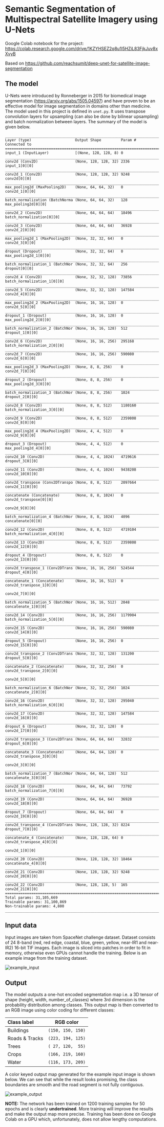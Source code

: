 # Semantic Segmentation of Multispectral Satellite Imagery using U-Nets

Google Colab notebook for the project: https://colab.research.google.com/drive/1KZYHSEZ2q8u1l5HZiL83FjkJuv8xXvyB

Based on https://github.com/reachsumit/deep-unet-for-satellite-image-segmentation


## The model
U-Nets were introduced by Ronneberger in 2015 for biomedical image segmentation (https://arxiv.org/abs/1505.04597) and have proven to be an effective model for image segmentation in domains other than medicine. The model used in this project is defined in `unet.py`. It uses transpose convolution layers for upsampling (can also be done by bilinear upsampling) and batch normalization between layers. The summary of the model is given below.
```
__________________________________________________________________________________________________
Layer (type)                    Output Shape         Param #     Connected to                     
==================================================================================================
input_1 (InputLayer)            [(None, 128, 128, 8) 0                                            
__________________________________________________________________________________________________
conv2d (Conv2D)                 (None, 128, 128, 32) 2336        input_1[0][0]                    
__________________________________________________________________________________________________
conv2d_1 (Conv2D)               (None, 128, 128, 32) 9248        conv2d[0][0]                     
__________________________________________________________________________________________________
max_pooling2d (MaxPooling2D)    (None, 64, 64, 32)   0           conv2d_1[0][0]                   
__________________________________________________________________________________________________
batch_normalization (BatchNorma (None, 64, 64, 32)   128         max_pooling2d[0][0]              
__________________________________________________________________________________________________
conv2d_2 (Conv2D)               (None, 64, 64, 64)   18496       batch_normalization[0][0]        
__________________________________________________________________________________________________
conv2d_3 (Conv2D)               (None, 64, 64, 64)   36928       conv2d_2[0][0]                   
__________________________________________________________________________________________________
max_pooling2d_1 (MaxPooling2D)  (None, 32, 32, 64)   0           conv2d_3[0][0]                   
__________________________________________________________________________________________________
dropout (Dropout)               (None, 32, 32, 64)   0           max_pooling2d_1[0][0]            
__________________________________________________________________________________________________
batch_normalization_1 (BatchNor (None, 32, 32, 64)   256         dropout[0][0]                    
__________________________________________________________________________________________________
conv2d_4 (Conv2D)               (None, 32, 32, 128)  73856       batch_normalization_1[0][0]      
__________________________________________________________________________________________________
conv2d_5 (Conv2D)               (None, 32, 32, 128)  147584      conv2d_4[0][0]                   
__________________________________________________________________________________________________
max_pooling2d_2 (MaxPooling2D)  (None, 16, 16, 128)  0           conv2d_5[0][0]                   
__________________________________________________________________________________________________
dropout_1 (Dropout)             (None, 16, 16, 128)  0           max_pooling2d_2[0][0]            
__________________________________________________________________________________________________
batch_normalization_2 (BatchNor (None, 16, 16, 128)  512         dropout_1[0][0]                  
__________________________________________________________________________________________________
conv2d_6 (Conv2D)               (None, 16, 16, 256)  295168      batch_normalization_2[0][0]      
__________________________________________________________________________________________________
conv2d_7 (Conv2D)               (None, 16, 16, 256)  590080      conv2d_6[0][0]                   
__________________________________________________________________________________________________
max_pooling2d_3 (MaxPooling2D)  (None, 8, 8, 256)    0           conv2d_7[0][0]                   
__________________________________________________________________________________________________
dropout_2 (Dropout)             (None, 8, 8, 256)    0           max_pooling2d_3[0][0]            
__________________________________________________________________________________________________
batch_normalization_3 (BatchNor (None, 8, 8, 256)    1024        dropout_2[0][0]                  
__________________________________________________________________________________________________
conv2d_8 (Conv2D)               (None, 8, 8, 512)    1180160     batch_normalization_3[0][0]      
__________________________________________________________________________________________________
conv2d_9 (Conv2D)               (None, 8, 8, 512)    2359808     conv2d_8[0][0]                   
__________________________________________________________________________________________________
max_pooling2d_4 (MaxPooling2D)  (None, 4, 4, 512)    0           conv2d_9[0][0]                   
__________________________________________________________________________________________________
dropout_3 (Dropout)             (None, 4, 4, 512)    0           max_pooling2d_4[0][0]            
__________________________________________________________________________________________________
conv2d_10 (Conv2D)              (None, 4, 4, 1024)   4719616     dropout_3[0][0]                  
__________________________________________________________________________________________________
conv2d_11 (Conv2D)              (None, 4, 4, 1024)   9438208     conv2d_10[0][0]                  
__________________________________________________________________________________________________
conv2d_transpose (Conv2DTranspo (None, 8, 8, 512)    2097664     conv2d_11[0][0]                  
__________________________________________________________________________________________________
concatenate (Concatenate)       (None, 8, 8, 1024)   0           conv2d_transpose[0][0]           
                                                                 conv2d_9[0][0]                   
__________________________________________________________________________________________________
batch_normalization_4 (BatchNor (None, 8, 8, 1024)   4096        concatenate[0][0]                
__________________________________________________________________________________________________
conv2d_12 (Conv2D)              (None, 8, 8, 512)    4719104     batch_normalization_4[0][0]      
__________________________________________________________________________________________________
conv2d_13 (Conv2D)              (None, 8, 8, 512)    2359808     conv2d_12[0][0]                  
__________________________________________________________________________________________________
dropout_4 (Dropout)             (None, 8, 8, 512)    0           conv2d_13[0][0]                  
__________________________________________________________________________________________________
conv2d_transpose_1 (Conv2DTrans (None, 16, 16, 256)  524544      dropout_4[0][0]                  
__________________________________________________________________________________________________
concatenate_1 (Concatenate)     (None, 16, 16, 512)  0           conv2d_transpose_1[0][0]         
                                                                 conv2d_7[0][0]                   
__________________________________________________________________________________________________
batch_normalization_5 (BatchNor (None, 16, 16, 512)  2048        concatenate_1[0][0]              
__________________________________________________________________________________________________
conv2d_14 (Conv2D)              (None, 16, 16, 256)  1179904     batch_normalization_5[0][0]      
__________________________________________________________________________________________________
conv2d_15 (Conv2D)              (None, 16, 16, 256)  590080      conv2d_14[0][0]                  
__________________________________________________________________________________________________
dropout_5 (Dropout)             (None, 16, 16, 256)  0           conv2d_15[0][0]                  
__________________________________________________________________________________________________
conv2d_transpose_2 (Conv2DTrans (None, 32, 32, 128)  131200      dropout_5[0][0]                  
__________________________________________________________________________________________________
concatenate_2 (Concatenate)     (None, 32, 32, 256)  0           conv2d_transpose_2[0][0]         
                                                                 conv2d_5[0][0]                   
__________________________________________________________________________________________________
batch_normalization_6 (BatchNor (None, 32, 32, 256)  1024        concatenate_2[0][0]              
__________________________________________________________________________________________________
conv2d_16 (Conv2D)              (None, 32, 32, 128)  295040      batch_normalization_6[0][0]      
__________________________________________________________________________________________________
conv2d_17 (Conv2D)              (None, 32, 32, 128)  147584      conv2d_16[0][0]                  
__________________________________________________________________________________________________
dropout_6 (Dropout)             (None, 32, 32, 128)  0           conv2d_17[0][0]                  
__________________________________________________________________________________________________
conv2d_transpose_3 (Conv2DTrans (None, 64, 64, 64)   32832       dropout_6[0][0]                  
__________________________________________________________________________________________________
concatenate_3 (Concatenate)     (None, 64, 64, 128)  0           conv2d_transpose_3[0][0]         
                                                                 conv2d_3[0][0]                   
__________________________________________________________________________________________________
batch_normalization_7 (BatchNor (None, 64, 64, 128)  512         concatenate_3[0][0]              
__________________________________________________________________________________________________
conv2d_18 (Conv2D)              (None, 64, 64, 64)   73792       batch_normalization_7[0][0]      
__________________________________________________________________________________________________
conv2d_19 (Conv2D)              (None, 64, 64, 64)   36928       conv2d_18[0][0]                  
__________________________________________________________________________________________________
dropout_7 (Dropout)             (None, 64, 64, 64)   0           conv2d_19[0][0]                  
__________________________________________________________________________________________________
conv2d_transpose_4 (Conv2DTrans (None, 128, 128, 32) 8224        dropout_7[0][0]                  
__________________________________________________________________________________________________
concatenate_4 (Concatenate)     (None, 128, 128, 64) 0           conv2d_transpose_4[0][0]         
                                                                 conv2d_1[0][0]                   
__________________________________________________________________________________________________
conv2d_20 (Conv2D)              (None, 128, 128, 32) 18464       concatenate_4[0][0]              
__________________________________________________________________________________________________
conv2d_21 (Conv2D)              (None, 128, 128, 32) 9248        conv2d_20[0][0]                  
__________________________________________________________________________________________________
conv2d_22 (Conv2D)              (None, 128, 128, 5)  165         conv2d_21[0][0]                  
==================================================================================================
Total params: 31,105,669
Trainable params: 31,100,869
Non-trainable params: 4,800
__________________________________________________________________________________________________
```

## Input data
Input images are taken from SpaceNet challenge dataset. Dataset consists of 24 8-band (red, red edge, coastal, blue, green, yellow, near-IR1 and near-IR2) 16-bit TIF images. Each image is sliced into patches in order to fit in memory, otherwise even GPUs cannot handle the training. Below is an example image from the training dataset.

![example_input](rsc/example_input.png)

## Output
The model outputs a one-hot encoded segmentation map i.e. a 3D tensor of shape (height, width, number_of_classes) where 3rd dimension is the probability distribution among classes. This output map is then converted to an RGB image using color coding for different classes:

|   Class label   |     RGB color     |
|:--------------- |:-----------------:|
| Buildings       | `(150, 150, 150)` |
| Roads & Tracks  | `(223, 194, 125)` |
| Trees           | `( 27, 120,  55)` |
| Crops           | `(166, 219, 160)` |
| Water           | `(116, 173, 209)` |

A color keyed output map generated for the example input image is shown below. We can see that while the result looks promising, the class boundaries are smooth and the road segment is not fully contiguous.

![example_output](rsc/example_output.png)

**NOTE:** The network has been trained on 1200 training samples for 50 epochs and is clearly **undertrained**. More training will improve the results and make the output map more precise. Training has been done on Google Colab on a GPU which, unfortunately, does not allow lengthy computations.